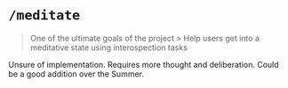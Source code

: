 # `/meditate`
> One of the ultimate goals of the project > Help users get into a meditative state using interospection tasks

Unsure of implementation. Requires more thought and deliberation. Could be a good addition over the Summer.
